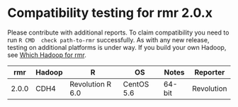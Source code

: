 # Compatibility testing for rmr 2.0.x
Please contribute with additional reports. To claim compatibility you need to run `R CMD  check path-to-rmr` successfully.
As with any new release, testing on additional platforms is under way. If you build your own Hadoop, see [Which Hadoop for rmr](https://github.com/RevolutionAnalytics/RHadoop/wiki/Which-Hadoop-for-rmr).

<table>
<thead>
<tr><th>rmr</th><th>Hadoop</th><th>R</th><th>OS</th><th>Notes</th><th>Reporter</th></tr>
</thead>
<tbody>
<tr><td>2.0.0</td><td>CDH4</td><td>Revolution R 6.0</td><td>CentOS 5.6</td><td>64-bit</td><td>Revolution</td></tr>
</tbody>
</table>
